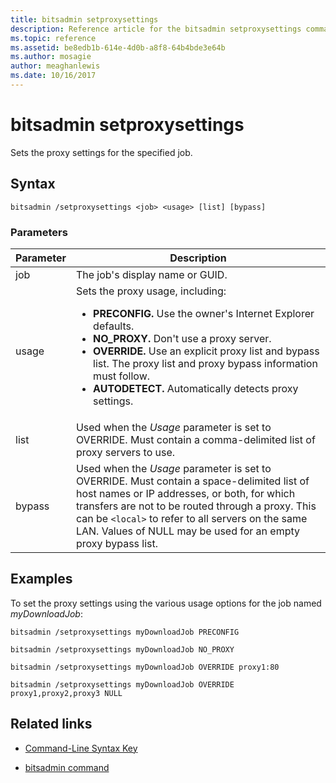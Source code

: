 ```yaml
---
title: bitsadmin setproxysettings
description: Reference article for the bitsadmin setproxysettings command, which sets the proxy settings for the specified job.
ms.topic: reference
ms.assetid: be8edb1b-614e-4d0b-a8f8-64b4bde3e64b
ms.author: mosagie
author: meaghanlewis
ms.date: 10/16/2017
---
```


# bitsadmin setproxysettings

Sets the proxy settings for the specified job.

## Syntax

```
bitsadmin /setproxysettings <job> <usage> [list] [bypass]
```

### Parameters

| Parameter | Description |
| --------- | ----------- |
| job | The job's display name or GUID. |
| usage | Sets the proxy usage, including:<ul><li>**PRECONFIG.** Use the owner's Internet Explorer defaults.</li><li>**NO_PROXY.** Don't use a proxy server.</li><li>**OVERRIDE.** Use an explicit proxy list and bypass list. The proxy list and proxy bypass information must follow.</li><li>**AUTODETECT.** Automatically detects proxy settings.</li></ul> |
| list | Used when the *Usage* parameter is set to OVERRIDE. Must contain a comma-delimited list of proxy servers to use. |
| bypass | Used when the *Usage* parameter is set to OVERRIDE. Must contain a space-delimited list of host names or IP addresses, or both, for which transfers are not to be routed through a proxy. This can be `<local>` to refer to all servers on the same LAN. Values of NULL may be used for an empty proxy bypass list. |

## Examples

To set the proxy settings using the various usage options for the job named *myDownloadJob*:

```
bitsadmin /setproxysettings myDownloadJob PRECONFIG
```

```
bitsadmin /setproxysettings myDownloadJob NO_PROXY
```
```
bitsadmin /setproxysettings myDownloadJob OVERRIDE proxy1:80
```

```
bitsadmin /setproxysettings myDownloadJob OVERRIDE proxy1,proxy2,proxy3 NULL
```

## Related links

- [Command-Line Syntax Key](command-line-syntax-key.md)

- [bitsadmin command](bitsadmin.md)
